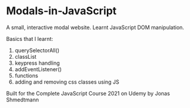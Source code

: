 # Modals-in-JavaScript
A small, interactive modal website. Learnt JavaScript DOM manipulation.

Basics that I learnt:

1. querySelectorAll()
2. classList
3. keypress handling
4. addEventListener()
5. functions
6. adding and removing css classes using JS

Built for the Complete JavaScript Course 2021 on Udemy by Jonas Shmedtmann
